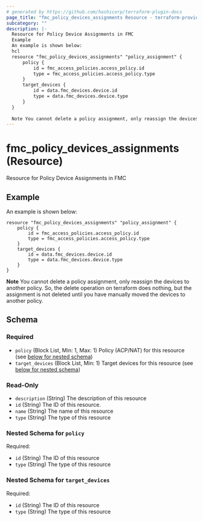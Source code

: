 ```yaml
---
# generated by https://github.com/hashicorp/terraform-plugin-docs
page_title: "fmc_policy_devices_assignments Resource - terraform-provider-fmc"
subcategory: ""
description: |-
  Resource for Policy Device Assignments in FMC
  Example
  An example is shown below:
  hcl
  resource "fmc_policy_devices_assignments" "policy_assignment" {
      policy {
          id = fmc_access_policies.access_policy.id
          type = fmc_access_policies.access_policy.type
      }
      target_devices {
          id = data.fmc_devices.device.id
          type = data.fmc_devices.device.type
      }
  }
  
  Note You cannot delete a policy assignment, only reassign the devices to another policy. So, the delete operation on terraform does nothing, but the assignment is not deleted until you have manually moved the devices to another policy.
---
```


# fmc_policy_devices_assignments (Resource)

Resource for Policy Device Assignments in FMC

## Example
An example is shown below: 
```hcl
resource "fmc_policy_devices_assignments" "policy_assignment" {
    policy {
        id = fmc_access_policies.access_policy.id
        type = fmc_access_policies.access_policy.type
    }
    target_devices {
        id = data.fmc_devices.device.id
        type = data.fmc_devices.device.type
    }
}
```
**Note** You cannot delete a policy assignment, only reassign the devices to another policy. So, the delete operation on terraform does nothing, but the assignment is not deleted until you have manually moved the devices to another policy.



<!-- schema generated by tfplugindocs -->
## Schema

### Required

- `policy` (Block List, Min: 1, Max: 1) Policy (ACP/NAT) for this resource (see [below for nested schema](#nestedblock--policy))
- `target_devices` (Block List, Min: 1) Target devices for this resource (see [below for nested schema](#nestedblock--target_devices))

### Read-Only

- `description` (String) The description of this resource
- `id` (String) The ID of this resource.
- `name` (String) The name of this resource
- `type` (String) The type of this resource

<a id="nestedblock--policy"></a>
### Nested Schema for `policy`

Required:

- `id` (String) The ID of this resource
- `type` (String) The type of this resource


<a id="nestedblock--target_devices"></a>
### Nested Schema for `target_devices`

Required:

- `id` (String) The ID of this resource
- `type` (String) The type of this resource


